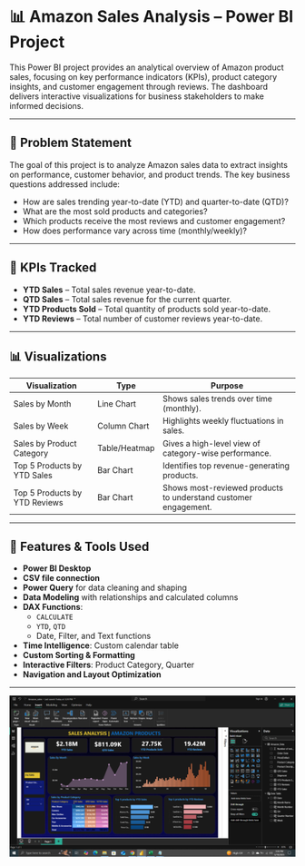 # 📊 Amazon Sales Analysis – Power BI Project

This Power BI project provides an analytical overview of Amazon product sales, focusing on key performance indicators (KPIs), product category insights, and customer engagement through reviews. The dashboard delivers interactive visualizations for business stakeholders to make informed decisions.

---

## 🧩 Problem Statement

The goal of this project is to analyze Amazon sales data to extract insights on performance, customer behavior, and product trends. The key business questions addressed include:

- How are sales trending year-to-date (YTD) and quarter-to-date (QTD)?
- What are the most sold products and categories?
- Which products receive the most reviews and customer engagement?
- How does performance vary across time (monthly/weekly)?

---

## 📌 KPIs Tracked

- **YTD Sales** – Total sales revenue year-to-date.
- **QTD Sales** – Total sales revenue for the current quarter.
- **YTD Products Sold** – Total quantity of products sold year-to-date.
- **YTD Reviews** – Total number of customer reviews year-to-date.

---

## 📊 Visualizations

| Visualization                     | Type           | Purpose                                                                 |
|----------------------------------|----------------|-------------------------------------------------------------------------|
| Sales by Month                   | Line Chart     | Shows sales trends over time (monthly).                                |
| Sales by Week                    | Column Chart   | Highlights weekly fluctuations in sales.                               |
| Sales by Product Category        | Table/Heatmap  | Gives a high-level view of category-wise performance.                  |
| Top 5 Products by YTD Sales      | Bar Chart      | Identifies top revenue-generating products.                            |
| Top 5 Products by YTD Reviews    | Bar Chart      | Shows most-reviewed products to understand customer engagement.        |

---

## 🔧 Features & Tools Used

- **Power BI Desktop**
- **CSV file connection**
- **Power Query** for data cleaning and shaping
- **Data Modeling** with relationships and calculated columns
- **DAX Functions**:
  - `CALCULATE`
  - `YTD`, `QTD`
  - Date, Filter, and Text functions
- **Time Intelligence**: Custom calendar table
- **Custom Sorting & Formatting**
- **Interactive Filters**: Product Category, Quarter
- **Navigation and Layout Optimization**

---

![Dashboard Preview](Amazon_Product_Analysis_Pic.png)


